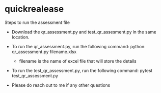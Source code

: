 # quickrealease
Steps to run the assessment file

- Download the qr_assessment.py and test_qr_assesment.py in the same location.

- To run the qr_assessment.py, run the following command: python qr_assessment.py filename.xlsx
	- filename is the name of excel file that will store the details

- To run the test_qr_assessment.py, run the following command: pytest test_qr_assessment.py

- Please do reach out to me if any other questions
